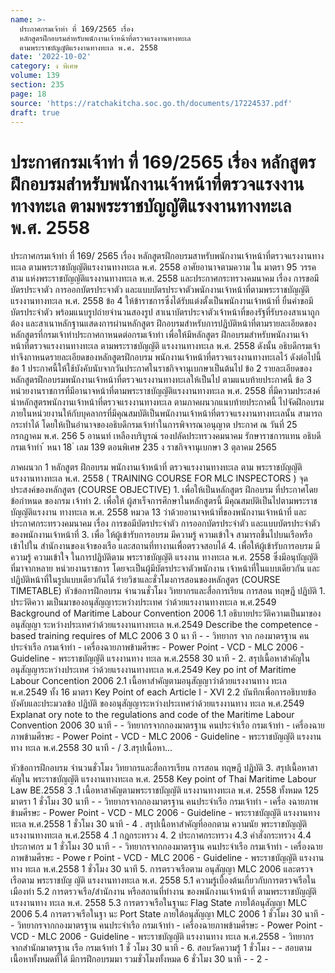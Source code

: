 ```yaml
---
name: >-
  ประกาศกรมเจ้าท่า ที่ 169/2565 เรื่อง
  หลักสูตรฝึกอบรมสำหรับพนักงานเจ้าหน้าที่ตรวจแรงงานทางทะเล
  ตามพระราชบัญญัติแรงงานทางทะเล พ.ศ. 2558
date: '2022-10-02'
category: ง พิเศษ
volume: 139
section: 235
page: 18
source: 'https://ratchakitcha.soc.go.th/documents/17224537.pdf'
draft: true
---
```


# ประกาศกรมเจ้าท่า ที่ 169/2565 เรื่อง หลักสูตรฝึกอบรมสำหรับพนักงานเจ้าหน้าที่ตรวจแรงงานทางทะเล ตามพระราชบัญญัติแรงงานทางทะเล พ.ศ. 2558

ประกาศกรมเจ้าท่า ที่ 169/ 2565 เรื่อง หลักสูตรฝึกอบรมสาหรับพนักงานเจ้าหน้าที่ตรวจแรงงานทางทะเล ตามพระราชบัญญัติแรงงานทางทะเล พ.ศ. 2558 อาศัยอานาจตามความ ใน มาตรา 95 วรรคสาม แห่งพระราชบัญญัติแรงงานทางทะเล พ.ศ. 2558 และประกาศกระทรวงคมนาคม เรื่อง การขอมีบัตรประจาตัว การออกบัตรประจาตัว และแบบบัตรประจาตัวพนักงานเจ้าหน้าที่ตามพระราชบัญญัติแรงงานทางทะเล พ.ศ. 2558 ข้อ 4 ให้ข้าราชการซึ่งได้รับแต่งตั้งเป็นพนักงานเจ้าหน้าที่ ยื่นคำขอมีบัตรประจำตัว พร้อมแนบรูปถ่ายจำนวนสองรูป สาเนาบัตรประจาตัวเจ้าหน้าที่ของรัฐที่รับรองสาเนาถูกต้อง และสาเนาหลักฐานแสดงการผ่านหลักสูตร ฝึกอบรมสำหรับการปฏิบัติหน้าที่ตามรายละเอียดของหลักสูตรที่กรมเจ้าท่าประกาศกาหนดต่อกรมเจ้าท่า เพื่อให้มีหลักสูตร ฝึกอบรมสำหรับพนักงานเจ้าหน้าที่ตรวจแรงงานทางทะเล ตามพระราชบัญญัติ แรงงานทางทะเล พ.ศ. 2558 ดังนั้น อธิบดีกรมเจ้าท่าจึงกาหนดรายละเอียดของหลักสูตรฝึกอบรม พนักงานเจ้าหน้าที่ตรวจแรงงานทางทะเลไว้ ดังต่อไปนี้ ข้อ 1 ประกาศนี้ให้ใช้บังคับนับจากวันประกาศในราชกิจจานุเบกษาเป็นต้นไป ข้อ 2 รายละเอียดของหลักสูตรฝึกอบรมพนักงานเจ้าหน้าที่ตรวจแรงงานทางทะเลให้เป็นไป ตามแนบท้ายประกาศนี้ ข้อ 3 หน่วยงานราชการที่มีอานาจหน้าที่ตามพระราชบัญญัติแรงงานทางทะเล พ.ศ. 2558 ที่มีความประสงค์ นำหลักสูตรพนักงานเจ้าหน้าที่ตรวจแรงงานทางทะเล ตามภาคผนวกแนบท้ายประกาศนี้ ไปจัดฝึกอบรมภายในหน่วยงานให้กับบุคลากรที่มีคุณสมบัติเป็นพนักงานเจ้าหน้าที่ตรวจแรงงานทางทะเลนั้น สามารถกระทำได้ โดยให้เป็นอำนาจของอธิบดีกรมเจ้าท่าในการพิจารณาอนุญาต ประกาศ ณ วันที่ 25 กรกฎาคม พ.ศ. 256 5 อานนท์ เหลืองบริบูรณ์ รองปลัดประทรวงคมนาคม รักษาราชการแทน อธิบดีกรมเจ้าท่า ้ หนา 18 ่ เลม 139 ตอนพิเศษ 235 ง ราชกิจจานุเบกษา 3 ตุลาคม 2565

ภาคผนวก 1 หลักสูตร ฝึกอบรม พนักงานเจ้าหน้าที่ ตรวจแรงงานทางทะเล ตาม พระราชบัญญัติ แรงงานทางทะเล พ.ศ. 2558 ( TRAINING COURSE FOR MLC INSPECTORS ) จุดประสงค์ของหลักสูตร (COURSE OBJECTIVE) 1. เพื่อให้เป็นหลักสูตร ฝึกอบรม ที่ประกาศโดยข้อกำหนด ของกรม เจ้าท่า 2. เพื่อให้ ผู้สาเร็จการศึกษาในหลักสูตรนี้ มีคุณสมบัติเป็นไปตามพระราชบัญญัติแรงงาน ทางทะเล พ.ศ. 2558 หมวด 13 ว่าด้วยอานาจหน้าที่ของพนักงานเจ้าหน้าที่ และประกาศกระทรวงคมนาคม เรื่อง การขอมีบัตรประจำตัว การออกบัตรประจำตัว และแบบบัตรประจำตัวของพนักงานเจ้าหน้าที่ 3. เพื่อ ให้ผู้เข้ารับการอบรม มีความรู้ ความเข้าใจ สามารถขึ้นไปบนเรือหรือเข้าไปใน สำนักงานของเจ้าของเรือ และสถานที่ทางานเพื่อตรวจสอบได้ 4. เพื่อให้ผู้เข้ารับการอบรม มีความรู้ ความเข้าใจ ในการปฏิบัติตาม พระราชบัญญัติ แรงงาน ทางทะเล พ.ศ. 2558 ซึ่งมีอนุบัญญัติที่มาจากหลาย หน่วยงานราชการ โดยจะเป็นผู้มีบัตรประจาตัวพนักงาน เจ้าหน้าที่ในแบบเดียวกัน และปฏิบัติหน้าที่ในรูปแบบเดียวกันได้ รำยวิชาและชั่วโมงการสอนของหลักสูตร (COURSE TIMETABLE) หัวข้อการฝึกอบรม จำนวนชั่วโมง วิทยากรและสื่อการเรียน การสอน ทฤษฎี ปฏิบัติ 1. ประวัติควา มเป็นมาของอนุสัญญาระหว่างประเทศ ว่าด้วยแรงงานทางทะเล พ.ศ.2549 Background of Maritime Labour Convention 2006 1.1 อธิบายประวัติความเป็นมาของอนุสัญญา ระหว่างประเทศว่าด้วยแรงงานทางทะเล พ.ศ.2549 Describe the competence - based training requires of MLC 2006 3 0 นา ที - - วิทยากร จาก กองมาตรฐาน คนประจำเรือ กรมเจ้าท่า - เครื่องฉายภาพข้ามศีรษะ - Power Point - VCD - MLC 2006 - Guideline - พระราชบัญญัติ แรงงานทาง ทะเล พ.ศ.2558 30 นาที - 2. สรุปเนื้อหาสำคัญในอนุสัญญาระหว่างประเทศ ว่าด้วยแรงงานทางทะเล พ.ศ.2549 Key po int of Maritime Labour Concention 2006 2.1 เนื้อหาสำคัญตามอนุสัญญาว่าด้วยแรงงานทาง ทะเล พ.ศ.2549 ทั้ง 16 มาตรา Key Point of each Article I - XVI 2.2 บันทึกเพื่อการอธิบายข้อบังคับและประมวลข้อ ปฏิบัติ ของอนุสัญญาระหว่างประเทศว่าด้วยแรงงานทาง ทะเล พ.ศ.2549 Explanat ory note to the regulations and code of the Maritime Labour Convention 2006 30 นาที - - วิทยากรจากกองมาตรฐาน คนประจำเรือ กรมเจ้าท่า - เครื่องฉายภาพข้ามศีรษะ - Power Point - VCD - MLC 2006 - Guideline - พระราชบัญญัติ แรงงานทาง ทะเล พ.ศ.2558 30 นาที - / 3.สรุปเนื้อหา...

หัวข้อการฝึกอบรม จำนวนชั่วโมง วิทยากรและสื่อการเรียน การสอน ทฤษฎี ปฏิบัติ 3. สรุปเนื้อหาสาคัญใน พระราชบัญญัติ แรงงานทางทะเล พ.ศ. 2558 Key point of Thai Maritime Labour Law BE.2558 3 .1 เนื้อหาสาคัญตามพระราชบัญญัติ แรงงานทางทะเล พ.ศ. 2558 ทั้งหมด 125 มาตรา 1 ชั่วโมง 30 นาที - - วิทยากรจากกองมาตรฐาน คนประจำเรือ กรมเจ้าท่า - เครื่อ งฉายภาพข้ามศีรษะ - Power Point - VCD - MLC 2006 - Guideline - พระราชบัญญัติ แรงงานทาง ทะเล พ.ศ.2558 1 ชั่วโมง 30 นาที - 4 . สรุปเนื้อหาสำคัญที่ออกตาม ความนัย พระราชบัญญัติ แรงงานทางทะเล พ.ศ.2558 4 .1 กฎกระทรวง 4. 2 ประกาศกระทรวง 4.3 คำสั่งกระทรวง 4.4 ประกาศกร ม 1 ชั่วโมง 30 นาที - - วิทยากรจากกองมาตรฐาน คนประจำเรือ กรมเจ้าท่า - เครื่องฉายภาพข้ามศีรษะ - Powe r Point - VCD - MLC 2006 - Guideline - พระราชบัญญัติ แรงงานทาง ทะเล พ.ศ.2558 1 ชั่วโมง 30 นาที 5. การตรวจเรือตาม อนุสัญญา MLC 2006 และตรวจ เรือตาม พระราชบัญ ญัติ แรงงานทางทะเล พ.ศ. 2558 5.1 ความรู้เบื้องต้นเกี่ยวกับการตรวจเรือในเมืองท่า 5.2 การตรวจเรือ/สำนักงาน หรือสถานที่ทำงาน ของพนักงานเจ้าหน้าที่ ตามพระราชบัญญัติ แรงงานทาง ทะเล พ.ศ. 2558 5.3 การตรวจเรือในฐานะ Flag State ภายใต้อนุสัญญา MLC 2006 5.4 การตรวจเรือในฐา นะ Port State ภายใต้อนุสัญญา MLC 2006 1 ชั่วโมง 30 นาที - - วิทยากรจากกองมาตรฐาน คนประจำเรือ กรมเจ้าท่า - เครื่องฉายภาพข้ามศีรษะ - Power Point - VCD - MLC 2006 - Guideline - พระราชบัญญัติ แรงงานทาง ทะเล พ.ศ.2558 - วิทยากรจากสำนักมาตรฐาน เรือ กรมเจ้าท่า 1 ชั่ วโมง 30 นาที - 6. สอบวัดความรู้ 1 ชั่วโมง - - สอบตามเนื้อหาทั้งหมดที่ได้ มีการฝึกอบรมมา รวมชั่วโมงทั้งหมด 6 ชั่วโมง 30 นาที - - 2 -
